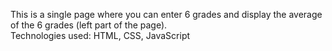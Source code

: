 This is a single page where you can enter 6 grades and display the average of the 6 grades (left part of the page).
<br>
Technologies used: HTML, CSS, JavaScript
